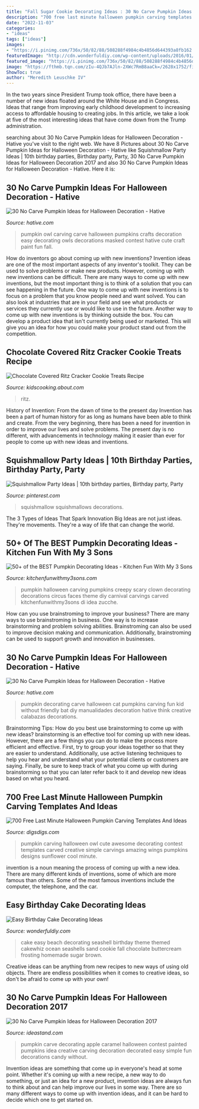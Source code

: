 ```yaml
---
title: "Fall Sugar Cookie Decorating Ideas : 30 No Carve Pumpkin Ideas For Halloween Decoration"
description: "700 free last minute halloween pumpkin carving templates and ideas"
date: "2022-11-03"
categories:
- "ideas"
tags: ["ideas"]
images:
- "https://i.pinimg.com/736x/50/82/88/508288f4984c4b4856d644393a8fb162.jpg"
featuredImage: "http://cdn.wonderfuldiy.com/wp-content/uploads/2016/01/Seashell-Cake.jpg"
featured_image: "https://i.pinimg.com/736x/50/82/88/508288f4984c4b4856d644393a8fb162.jpg"
image: "https://fthmb.tqn.com/zIu-4QJb7AJln-2XWc7RmB8aaCk=/2628x1752/filters:fill(auto,1)/ritz-treats-92006-57c9876d3df78c71b620c2e6.jpg"
ShowToc: true
author: "Meredith Leuschke IV"
---
```



In the two years since President Trump took office, there have been a number of new ideas floated around the White House and in Congress. Ideas that range from improving early childhood development to increasing access to affordable housing to creating jobs. In this article, we take a look at five of the most interesting ideas that have come down from the Trump administration.

	

		
searching about 30 No Carve Pumpkin Ideas for Halloween Decoration - Hative you've visit to the right web. We have 8 Pictures about 30 No Carve Pumpkin Ideas for Halloween Decoration - Hative like Squishmallow Party Ideas | 10th birthday parties, Birthday party, Party, 30 No Carve Pumpkin Ideas for Halloween Decoration 2017 and also 30 No Carve Pumpkin Ideas for Halloween Decoration - Hative. Here it is:
		
    
## 30 No Carve Pumpkin Ideas For Halloween Decoration - Hative

<img loading=lazy src="https://hative.com/wp-content/uploads/2014/10/no-carve-pumpkin-ideas/22-masked-owl-pumpkin.jpg" onerror="this.onerror=null;this.src='https://tse1.mm.bing.net/th?id=OIP.fdypsW8rwiI8Q7EEmqbg8gHaHa&amp;pid=15.1';" alt="30 No Carve Pumpkin Ideas for Halloween Decoration - Hative">

_Source: hative.com_

>pumpkin owl carving carve halloween pumpkins crafts decoration easy decorating owls decorations masked contest hative cute craft paint fun fall. 

	

How do inventors go about coming up with new inventions?
Invention ideas are one of the most important aspects of any inventor's toolkit. They can be used to solve problems or make new products. However, coming up with new inventions can be difficult. There are many ways to come up with new inventions, but the most important thing is to think of a solution that you can see happening in the future.
One way to come up with new inventions is to focus on a problem that you know people need and want solved. You can also look at industries that are in your field and see what products or services they currently use or would like to use in the future. Another way to come up with new inventions is by thinking outside the box. You can develop a product idea that isn't currently being used or marketed. This will give you an idea for how you could make your product stand out from the competition.

    
## Chocolate Covered Ritz Cracker Cookie Treats Recipe

<img loading=lazy src="https://fthmb.tqn.com/zIu-4QJb7AJln-2XWc7RmB8aaCk=/2628x1752/filters:fill(auto,1)/ritz-treats-92006-57c9876d3df78c71b620c2e6.jpg" onerror="this.onerror=null;this.src='https://tse3.mm.bing.net/th?id=OIP.2etEksAM-so1xh15VhyMxgHaE8&amp;pid=15.1';" alt="Chocolate Covered Ritz Cracker Cookie Treats Recipe">

_Source: kidscooking.about.com_

>ritz. 

	

History of Invention: From the dawn of time to the present day
Invention has been a part of human history for as long as humans have been able to think and create. From the very beginning, there has been a need for invention in order to improve our lives and solve problems. The present day is no different, with advancements in technology making it easier than ever for people to come up with new ideas and inventions.

    
## Squishmallow Party Ideas | 10th Birthday Parties, Birthday Party, Party

<img loading=lazy src="https://i.pinimg.com/736x/50/82/88/508288f4984c4b4856d644393a8fb162.jpg" onerror="this.onerror=null;this.src='https://tse3.mm.bing.net/th?id=OIP.JzevTASVOv1LdyCKBs50vAAAAA&amp;pid=15.1';" alt="Squishmallow Party Ideas | 10th birthday parties, Birthday party, Party">

_Source: pinterest.com_

>squishmallow squishmallows decorations. 

	

The 3 Types of Ideas That Spark Innovation
Big Ideas are not just ideas. They're movements. They're a way of life that can change the world.

    
## 50+ Of The BEST Pumpkin Decorating Ideas - Kitchen Fun With My 3 Sons

<img loading=lazy src="https://kitchenfunwithmy3sons.com/wp-content/uploads/2016/08/clown2.jpg" onerror="this.onerror=null;this.src='https://tse3.mm.bing.net/th?id=OIP.eq8uOH6KIQO17VkDApv2RQHaQ8&amp;pid=15.1';" alt="50+ of the BEST Pumpkin Decorating Ideas - Kitchen Fun With My 3 Sons">

_Source: kitchenfunwithmy3sons.com_

>pumpkin halloween carving pumpkins creepy scary clown decorating decorations circus faces theme diy carnival carvings carved kitchenfunwithmy3sons di idea zucche. 

	

How can you use brainstroming to improve your business?
There are many ways to use brainstroming in business. One way is to increase brainstorming and problem solving abilities. Brainstroming can also be used to improve decision making and communication. Additionally, brainstroming can be used to support growth and innovation in businesses.

    
## 30 No Carve Pumpkin Ideas For Halloween Decoration - Hative

<img loading=lazy src="https://hative.com/wp-content/uploads/2014/10/no-carve-pumpkin-ideas/5-black-bat-and-cat.jpg" onerror="this.onerror=null;this.src='https://tse3.mm.bing.net/th?id=OIP.Hb3xmJyHvHGn4YeFeGDYywHaJk&amp;pid=15.1';" alt="30 No Carve Pumpkin Ideas for Halloween Decoration - Hative">

_Source: hative.com_

>pumpkin decorating carve halloween cat pumpkins carving fun kid without friendly bat diy manualidades decoration hative think creative calabazas decorations. 

	

Brainstorming Tips: How do you best use brainstorming to come up with new ideas?
brainstorming is an effective tool for coming up with new ideas. However, there are a few things you can do to make the process more efficient and effective. First, try to group your ideas together so that they are easier to understand. Additionally, use active listening techniques to help you hear and understand what your potential clients or customers are saying. Finally, be sure to keep track of what you come up with during brainstorming so that you can later refer back to it and develop new ideas based on what you heard.

    
## 700 Free Last Minute Halloween Pumpkin Carving Templates And Ideas

<img loading=lazy src="http://www.digsdigs.com/photos/2011/10/700-free-last-minute-halloween-pumpkin-carving-templates-and-ideas-6-775x775.jpg" onerror="this.onerror=null;this.src='https://tse3.mm.bing.net/th?id=OIP.Ja4iOYbElBgKPHjawtaT-wHaHa&amp;pid=15.1';" alt="700 Free Last Minute Halloween Pumpkin Carving Templates And Ideas">

_Source: digsdigs.com_

>pumpkin carving halloween owl cute awesome decorating contest templates carved creative simple carvings amazing wings pumpkins designs sunflower cool minute. 

	

invention is a noun meaning the process of coming up with a new idea. There are many different kinds of inventions, some of which are more famous than others. Some of the most famous inventions include the computer, the telephone, and the car.

    
## Easy Birthday Cake Decorating Ideas

<img loading=lazy src="http://cdn.wonderfuldiy.com/wp-content/uploads/2016/01/Seashell-Cake.jpg" onerror="this.onerror=null;this.src='https://tse2.mm.bing.net/th?id=OIP.X6qESmVosCRu2QOO0OBc5QHaLl&amp;pid=15.1';" alt="Easy Birthday Cake Decorating Ideas">

_Source: wonderfuldiy.com_

>cake easy beach decorating seashell birthday theme themed cakewhiz ocean seashells sand cookie fall chocolate buttercream frosting homemade sugar brown. 

	

Creative ideas can be anything from new recipes to new ways of using old objects. There are endless possibilities when it comes to creative ideas, so don't be afraid to come up with your own!

    
## 30 No Carve Pumpkin Ideas For Halloween Decoration 2017

<img loading=lazy src="https://ideastand.com/wp-content/uploads/2014/10/no-carve-pumpkin-ideas/4-caramel-apple.jpg" onerror="this.onerror=null;this.src='https://tse1.mm.bing.net/th?id=OIP.ZVifJVHUjIqDMw6u-qCJdAHaJ4&amp;pid=15.1';" alt="30 No Carve Pumpkin Ideas for Halloween Decoration 2017">

_Source: ideastand.com_

>pumpkin carve decorating apple caramel halloween contest painted pumpkins idea creative carving decoration decorated easy simple fun decorations candy without. 

	

Invention ideas are something that come up in everyone's head at some point. Whether it's coming up with a new recipe, a new way to do something, or just an idea for a new product, invention ideas are always fun to think about and can help improve our lives in some way. There are so many different ways to come up with invention ideas, and it can be hard to decide which one to get started on.

